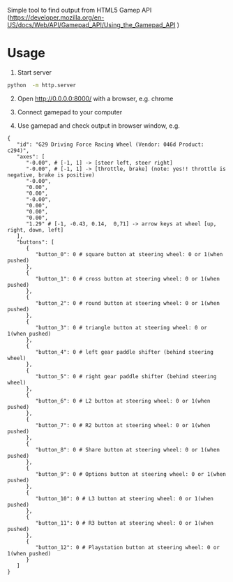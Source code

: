 
Simple tool to find output from HTML5 Gamep API (https://developer.mozilla.org/en-US/docs/Web/API/Gamepad_API/Using_the_Gamepad_API
)
# Usage

1. Start server
```bash
python  -m http.server
```

2. Open http://0.0.0.0:8000/ with a browser, e.g. chrome

3. Connect gamepad to your computer

4. Use gamepad and check output in browser window, e.g.

```
{
   "id": "G29 Driving Force Racing Wheel (Vendor: 046d Product: c294)",
   "axes": [
      "-0.00", # [-1, 1] -> [steer left, steer right]
      "-0.00", # [-1, 1] -> [throttle, brake] (note: yes!! throttle is negative, brake is positive)
      "-0.00",
      "0.00",
      "0.00",
      "-0.00",
      "0.00",
      "0.00",
      "0.00",
      "1.29" # [-1, -0.43, 0.14,  0,71] -> arrow keys at wheel [up, right, down, left]
   ],
   "buttons": [
      {
         "button_0": 0 # square button at steering wheel: 0 or 1(when pushed)
      },
      {
         "button_1": 0 # cross button at steering wheel: 0 or 1(when pushed)
      },
      {
         "button_2": 0 # round button at steering wheel: 0 or 1(when pushed)
      },
      {
         "button_3": 0 # triangle button at steering wheel: 0 or 1(when pushed)
      },
      {
         "button_4": 0 # left gear paddle shifter (behind steering wheel)
      },
      {
         "button_5": 0 # right gear paddle shifter (behind steering wheel)
      },
      {
         "button_6": 0 # L2 button at steering wheel: 0 or 1(when pushed)
      },
      {
         "button_7": 0 # R2 button at steering wheel: 0 or 1(when pushed)
      },
      {
         "button_8": 0 # Share button at steering wheel: 0 or 1(when pushed)
      },
      {
         "button_9": 0 # Options button at steering wheel: 0 or 1(when pushed)
      },
      {
         "button_10": 0 # L3 button at steering wheel: 0 or 1(when pushed)
      },
      {
         "button_11": 0 # R3 button at steering wheel: 0 or 1(when pushed)
      },
      {
         "button_12": 0 # Playstation button at steering wheel: 0 or 1(when pushed)
      }
   ]
}
```